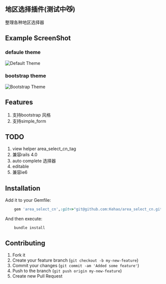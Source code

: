 ## 地区选择插件(测试中:smirk_cat:)
  整理各种地区选择器

## Example ScreenShot
### defaule theme
![Default Theme](https://raw.github.com/Kehao/area_select_cn/master/vendor/assets/images/area_select_cn/default-theme.png)

### bootstrap theme
![Bootstrap Theme](https://raw.github.com/Kehao/area_select_cn/master/vendor/assets/images/area_select_cn/bootstrap-theme.png)

Features
--------
  1. 支持bootstrap 风格 
  2. 支持simple_form

TODO
----
  1. view helper area_select_cn_tag
  2. 兼容rails 4.0
  3. auto complete 选择器
  4. editable
  5. 兼容ie6 

Installation
------------

Add it to your Gemfile:
```ruby
    gem 'area_select_cn',:git=>"git@github.com:Kehao/area_select_cn.git"
```

And then execute:
```console
    bundle install
```

Contributing
------------

1. Fork it
2. Create your feature branch (`git checkout -b my-new-feature`)
3. Commit your changes (`git commit -am 'Added some feature'`)
4. Push to the branch (`git push origin my-new-feature`)
5. Create new Pull Request

